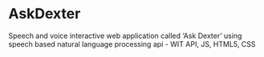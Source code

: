 # AskDexter
Speech and voice interactive web application called ‘Ask Dexter’ using speech based natural language processing api - WIT API, JS, HTML5, CSS
